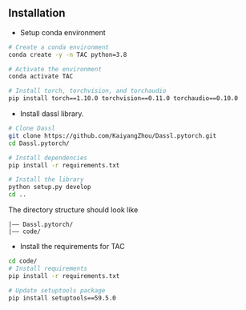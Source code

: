 ## Installation

* Setup conda environment
```bash
# Create a conda environment
conda create -y -n TAC python=3.8

# Activate the environment
conda activate TAC

# Install torch, torchvision, and torchaudio
pip install torch==1.10.0 torchvision==0.11.0 torchaudio==0.10.0
```

* Install dassl library.
```bash
# Clone Dassl
git clone https://github.com/KaiyangZhou/Dassl.pytorch.git
cd Dassl.pytorch/

# Install dependencies
pip install -r requirements.txt

# Install the library
python setup.py develop
cd ..
```

The directory structure should look like
```
|–– Dassl.pytorch/
|–– code/
```

* Install the requirements for TAC
```bash
cd code/
# Install requirements
pip install -r requirements.txt

# Update setuptools package 
pip install setuptools==59.5.0
```
